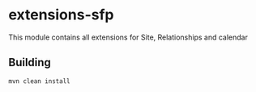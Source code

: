 # extensions-sfp
This module contains all extensions for Site, Relationships and calendar

## Building
```
mvn clean install
```